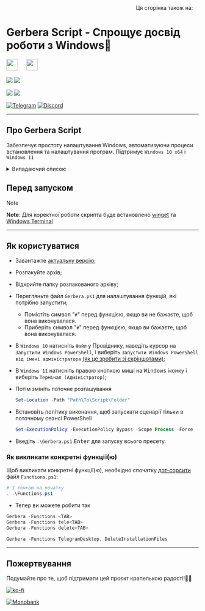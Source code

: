 <div align="right">
  Ця сторінка також на:
  <a title="English" href="README.md"><img src="https://upload.wikimedia.org/wikipedia/en/a/ae/Flag_of_the_United_Kingdom.svg" height="11px"/></a>
</div>

# Gerbera Script - Спрощує досвід роботи з Windows🌟

<img src="https://upload.wikimedia.org/wikipedia/commons/0/05/Windows_10_Logo.svg" height="30px"/> &emsp; <img src="https://upload.wikimedia.org/wikipedia/commons/e/e6/Windows_11_logo.svg" height="30px"/>

<p align="left">
  <a href="https://github.com/lowl1f3/Gerbera-Script/actions"><img src="https://img.shields.io/github/actions/workflow/status/lowl1f3/Gerbera-Script/Gerbera.yml?label=GitHub%20Actions&logo=GitHub"></a>
  <img src="https://img.shields.io/badge/PowerShell%205.1%20&%207.3-Ready-blue.svg?color=5391FE&style=flat&logo=powershell">

  <a href="https://github.com/lowl1f3/Gerbera-Script/releases"><img src="https://img.shields.io/github/v/release/lowl1f3/Gerbera-Script"></a>
  <a href="https://github.com/lowl1f3/Gerbera-Script/releases"><img src="https://img.shields.io/github/downloads/lowl1f3/Gerbera-Script/total?label=downloads%20%28since%20April%202022%29"></a>

  [telegram-badge]: https://img.shields.io/badge/Telegram-blue?style=flat&logo=Telegram
  [telegram-pm]: https://t.me/lowlif3

  [discord-badge]: https://img.shields.io/badge/Discord-5865F2?style=flat&logo=discord&logoColor=white
  [discord-pm]: https://discord.com/users/330825971835863042
  [![Telegram][telegram-badge]][telegram-pm]
  [![Discord][discord-badge]][discord-pm]
</p>

---

## Про Gerbera Script

Забезпечує простоту налаштування Windows, автоматизуючи процеси встановлення та налаштування програм. Підтримує `Windows 10 x64` і `Windows 11`

<details>
  <summary>Випадаючий список: </summary>
  
| Програми                                                                                                                                                                                      |
|:----------------------------------------------------------------------------------------------------------------------------------------------------------------------------------------------|
| [Telegram Desktop](https://desktop.telegram.org)                                                                                                                                              |
| [Discord](https://discord.com/download) і [BetterDiscord](https://betterdiscord.app) з [Плагінами і Темами](https://github.com/lowl1f3/Gerbera-Script/blob/main/src/Module/Gerbera.psm1#L268) |
| [Steam](https://store.steampowered.com/about)                                                                                                                                                 |
| [Mozilla Firefox](https://www.mozilla.org/firefox/new) з [доповненнями](https://github.com/lowl1f3/Firefox)                                                                                   |
| [NanaZip](https://github.com/M2Team/NanaZip#-nanazip)                                                                                                                                         |
| [Custom Cursor](https://www.deviantart.com/jepricreations/art/Windows-11-Cursors-Concept-v2-886489356)                                                                                        |
| [Notepad++](https://notepad-plus-plus.org/downloads)                                                                                                                                          |
| [GitHub Desktop](https://desktop.github.com)                                                                                                                                                  |
| [TeamSpeak 3 Client](https://teamspeak.com/downloads)                                                                                                                                         |
| [qBittorrent](https://www.qbittorrent.org/download.php)                                                                                                                                       |
| [Adobe Creative Cloud](https://creativecloud.adobe.com/en/apps/download/creative-cloud)                                                                                                       |
| [Java 8](https://www.java.com/download) і [Java 21](https://www.oracle.com/java/technologies/downloads/#jdk21-windows)                                                                        |
| [WireGuard](https://www.wireguard.com/install)                                                                                                                                                |
| [Microsoft Office](https://github.com/farag2/Office) з [конфігуруванням](https://github.com/lowl1f3/Gerbera-Script/blob/main/src/Office/Configure.ps1)                                       |
| [Sophia Script](https://github.com/farag2/Sophia-Script-for-Windows)                                                                                                                          |
</details>

## Перед запуском

> [!NOTE]
> **Note**: Для коректної роботи скрипта буде встановлено [winget](https://github.com/microsoft/winget-cli) та [Windows Terminal](https://github.com/microsoft/terminal)

---

## Як користуватися

* Завантажте [актуальну версію](https://github.com/lowl1f3/Gerbera-Script/releases/latest);
* Розпакуйте архів;
* Відкрийте папку розпакованого архіву;
* Перегляньте файл `Gerbera.ps1` для налаштування функцій, які потрібно запустити;
  * Помістіть символ "`#`" перед функцією, якщо ви не бажаєте, щоб вона виконувалася.
  * Приберіть символ "`#`" перед функцією, якщо ви бажаєте, щоб вона виконувалася.
* В `Windows 10` натисніть `Файл` у Провіднику, наведіть курсор на `Запустити Windows PowerShell`, і виберіть `Запустити Windows PowerShell від імені адміністратора` [(як це зробити зі скріншотами)](https://www.howtogeek.com/662611/9-ways-to-open-powershell-in-windows-10/);
* В `Windows 11` натисніть правою кнопкою миші на <kbd>Windows</kbd> іконку і виберіть `Термінал (Адміністратор)`;
* Потім змініть поточне розташування

  ```powershell
  Set-Location -Path "Path\To\Script\Folder"
  ```

* Встановіть політику виконання, щоб запускати сценарії тільки в поточному сеансі PowerShell

  ```powershell
  Set-ExecutionPolicy -ExecutionPolicy Bypass -Scope Process -Force
  ```

* Введіть `.\Gerbera.ps1` <kbd>Enter</kbd> для запуску всього пресету.

### Як викликати конкретні функції(ю)

Щоб викликати конкретні функції(ю), необхідно спочатку [дот-сорсити](https://docs.microsoft.com/ru-ru/powershell/module/microsoft.powershell.core/about/about_operators#dot-sourcing-operator) файл `Functions.ps1`:

```powershell
# З точкою на початку
. .\Functions.ps1
```

* Тепер ви можете робити так

```powershell
Gerbera -Functions <TAB>
Gerbera -Functions tele<TAB>
Gerbera -Functions delete<TAB>

Gerbera -Functions TelegramDesktop, DeleteInstallationFiles
```

---

## Пожертвування

Подумайте про те, щоб підтримати цей проєкт крапелькою радості!🌈🚀

[![ko-fi](https://www.ko-fi.com/img/githubbutton_sm.svg)](https://ko-fi.com/lowlife)

[![Monobank](https://www.monobank.ua/resources/1.0.22.1-1684902721000/img/favicon/apple/apple-touch-icon-152x152.png)](https://send.monobank.ua/jar/2niEmTngoi)
